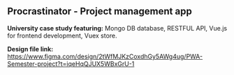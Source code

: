 ## Procrastinator - Project management app

**University case study featuring:** Mongo DB database, RESTFUL API, Vue.js for frontend development, Vuex store.

**Design file link:** https://www.figma.com/design/2tWfMJKzCoxdhGy5AWg4ug/PWA-Semester-project?t=iqeHqQJUX5WBxGrU-1
